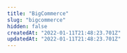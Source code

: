 ```yaml
---
title: "BigCommerce"
slug: "bigcommerce"
hidden: false
createdAt: "2022-01-11T21:48:23.701Z"
updatedAt: "2022-01-11T21:48:23.701Z"
---
```

